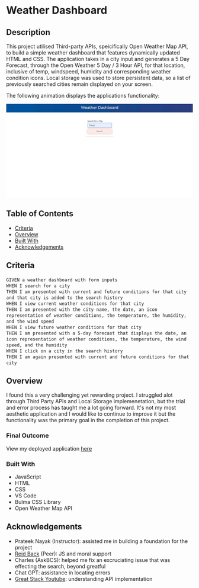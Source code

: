 # Weather Dashboard

## Description
This project utilised Third-party APIs, speicifically Open Weather Map API, to build a simple weather dashboard that features dynamically updated HTML and CSS. The application takes in a city input and generates a 5 Day Forecast, through the Open Weather 5 Day / 3 Hour API, for that location, inclusive of temp, windspeed, humidity and corresponding weather condition icons. Local storage was used to store persistent data, so a list of previously searched cities remain displayed on your screen.

The following animation displays the applications functionality:

![](./assets/images/weather-dashboard.gif)

## Table of Contents

- [Criteria](#criteria)
- [Overview](#overview)
- [Built With](#built-with)
- [Acknowledgements](#acknowledgements)

## Criteria
```
GIVEN a weather dashboard with form inputs
WHEN I search for a city
THEN I am presented with current and future conditions for that city and that city is added to the search history
WHEN I view current weather conditions for that city
THEN I am presented with the city name, the date, an icon representation of weather conditions, the temperature, the humidity, and the wind speed
WHEN I view future weather conditions for that city
THEN I am presented with a 5-day forecast that displays the date, an icon representation of weather conditions, the temperature, the wind speed, and the humidity
WHEN I click on a city in the search history
THEN I am again presented with current and future conditions for that city
```

## Overview
I found this a very challenging yet rewarding project. I struggled alot through Third Party APIs and Local Storage implemenetation, but the trial and error process has taught me a lot going forward. It's not my most aesthetic application and I would like to continue to improve it but the functionality was the primary goal in the completion of this project.
 

### Final Outcome
View my deployed application [here](https://jayabaldwin.github.io/weather-dashboard/)


### Built With
- JavaScript
- HTML
- CSS
- VS Code
- Bulma CSS Library
- Open Weather Map API


## Acknowledgements
- Prateek Nayak (Instructor): assisted me in building a foundation for the project
- [Reid Back](https://github.com/NuclearReid) (Peer): JS and moral support
- Charles (AskBCS): helped me fix an excruciating issue that was effecting the search, beyond greatful
- Chat GPT: assistance in locating errors
- [Great Stack Youtube](https://www.youtube.com/watch?v=MIYQR-Ybrn4&t=10s): understanding API implementation
